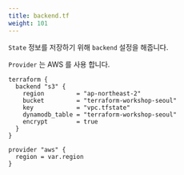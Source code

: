```yaml
---
title: backend.tf
weight: 101
---
```


`State` 정보를 저장하기 위해 `backend` 설정을 해줍니다.

`Provider` 는 AWS 를 사용 합니다.

```hcl
terraform {
  backend "s3" {
    region         = "ap-northeast-2"
    bucket         = "terraform-workshop-seoul"
    key            = "vpc.tfstate"
    dynamodb_table = "terraform-workshop-seoul"
    encrypt        = true
  }
}

provider "aws" {
  region = var.region
}
```
